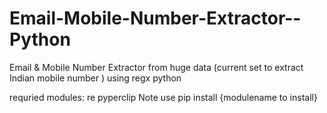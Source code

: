 # Email-Mobile-Number-Extractor--Python
Email &amp; Mobile Number Extractor from huge data (current set to extract Indian mobile number ) using regx python


requried modules:
    re
    pyperclip
Note use pip install {modulename to install} 
